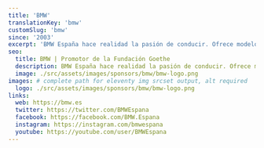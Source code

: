 ```yaml
---
title: 'BMW'
translationKey: 'bmw'
customSlug: 'bmw'
since: '2003'
excerpt: 'BMW España hace realidad la pasión de conducir. Ofrece modelos exclusivos que marcan el rumbo del futuro.'
seo:
  title: BMW | Promotor de la Fundación Goethe
  description: BMW España hace realidad la pasión de conducir. Ofrece modelos exclusivos que marcan el rumbo del futuro.
  image: ./src/assets/images/sponsors/bmw/bmw-logo.png
images: # complete path for eleventy img srcset output, alt required
  logo: ./src/assets/images/sponsors/bmw/bmw-logo.png
links:
  web: https://bmw.es
  twitter: https://twitter.com/BMWEspana
  facebook: https://facebook.com/BMW.Espana
  instagram: https://instagram.com/bmwespana
  youtube: https://youtube.com/user/BMWEspana
---
```

